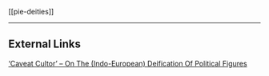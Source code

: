 [[pie-deities]]

---


## External Links
[‘Caveat Cultor’ – On The (Indo-European) Deification Of Political Figures](https://aryaakasha.com/2019/06/29/caveat-cultor-on-the-indo-european-deification-of-political-figures/)
